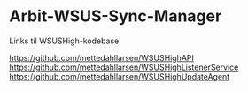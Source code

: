 # Arbit-WSUS-Sync-Manager
Links til WSUSHigh-kodebase:

https://github.com/mettedahllarsen/WSUSHighAPI
https://github.com/mettedahllarsen/WSUSHighListenerService
https://github.com/mettedahllarsen/WSUSHighUpdateAgent
